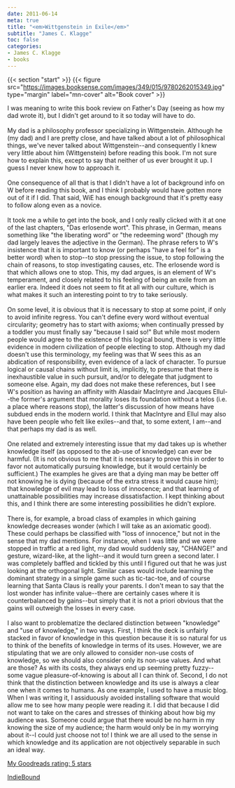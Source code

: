 ```yaml
---
date: 2011-06-14
meta: true
title: "<em>Wittgenstein in Exile</em>"
subtitle: "James C. Klagge"
toc: false
categories:
- James C. Klagge
- books
---
```


{{< section "start" >}}
{{< figure src="https://images.booksense.com/images/349/015/9780262015349.jpg" type="margin" label="mn-cover" alt="Book cover" >}}

I was meaning to write this book review on Father's Day (seeing as how my dad wrote it), but I didn't get around to it so today will have to do.<br /><br />My dad is a philosophy professor specializing in Wittgenstein. Although he (my dad) and I are pretty close, and have talked about a lot of philosophical things, we've never talked about Wittgenstein--and consequently I knew very little about him (Wittgenstein) before reading this book. I'm not sure how to explain this, except to say that neither of us ever brought it up. I guess I never knew how to approach it. <br /><br />One consequence of all that is that I didn't have a lot of background info on W before reading this book, and I think I probably would have gotten more out of it if I did. That said, WiE has enough background that it's pretty easy to follow along even as a novice.<br /><br />It took me a while to get into the book, and I only really clicked with it at one of the last chapters, "Das erlosende wort". This phrase, in German, means something like "the liberating word" or "the redeeming word" (though my dad largely leaves the adjective in the German). The phrase refers to W's insistence that it is important to know (or perhaps "have a feel for" is a better word) when to stop--to stop pressing the issue, to stop following the chain of reasons, to stop investigating causes, etc. The erlosende word is that which allows one to stop. This, my dad argues, is an element of W's temperament, and closely related to his feeling of being an exile from an earlier era. Indeed it does not seem to fit at all with our culture, which is what makes it such an interesting point to try to take seriously.<br /><br />On some level, it is obvious that it is necessary to stop at some point, if only to avoid infinite regress. You can't define every word without eventual circularity; geometry has to start with axioms; when continually pressed by a toddler you must finally say "because I said so!" But while most modern people would agree to the existence of this logical bound, there is very little evidence in modern civilization of people electing to stop. Although my dad doesn't use this terminology, my feeling was that W sees this as an abdication of responsibility, even evidence of a lack of character. To pursue logical or causal chains without limit is, implicitly, to presume that there is inexhaustible value in such pursuit, and/or to delegate that judgment to someone else. Again, my dad does not make these references, but I see W's position as having an affinity with Alasdair MacIntyre and Jacques Ellul--the former's argument that morality loses its foundation without a telos (i.e. a place where reasons stop), the latter's discussion of how means have subdued ends in the modern world. I think that MacIntyre and Ellul may also have been people who felt like exiles--and that, to some extent, I am--and that perhaps my dad is as well.<br /><br />One related and extremely interesting issue that my dad takes up is whether knowledge itself (as opposed to the ab-use of knowledge) can ever be harmful. (It is not obvious to me that it is necessary to prove this in order to favor not automatically pursuing knowledge, but it would certainly be sufficient.) The examples he gives are that a dying man may be better off not knowing he is dying (because of the extra stress it would cause him); that knowledge of evil may lead to loss of innocence; and that learning of unattainable possibilities may increase dissatisfaction. I kept thinking about this, and I think there are some interesting possibilities he didn't explore. <br /><br />There is, for example, a broad class of examples in which gaining knowledge decreases wonder (which I will take as an axiomatic good). These could perhaps be classified with "loss of innocence," but not in the sense that my dad mentions. For instance, when I was little and we were stopped in traffic at a red light, my dad would suddenly say, "CHANGE!" and gesture, wizard-like, at the light--and it would turn green a second later. I was completely baffled and tickled by this until I figured out that he was just looking at the orthogonal light. Similar cases would include learning the dominant strategy in a simple game such as tic-tac-toe, and of course learning that Santa Claus is really your parents. I don't mean to say that the lost wonder has infinite value--there are certainly cases where it is counterbalanced by gains--but simply that it is not a priori obvious that the gains will outweigh the losses in every case. <br /><br />I also want to problematize the declared distinction between "knowledge" and "use of knowledge," in two ways. First, I think the deck is unfairly stacked in favor of knowledge in this question because it is so natural for us to think of the benefits of knowledge in terms of its uses. However, we are stipulating that we are only allowed to consider non-use costs of knowledge, so we should also consider only its non-use values. And what are those? As with its costs, they always end up seeming pretty fuzzy--some vague pleasure-of-knowing is about all I can think of. Second, I do not think that the distinction between knowledge and its use is always a clear one when it comes to humans. As one example, I used to have a music blog. When I was writing it, I assiduously avoided installing software that would allow me to see how many people were reading it. I did that because I did not want to take on the cares and stresses of thinking about how big my audience was. Someone could argue that there would be no harm in my knowing the size of my audience; the harm would only be in my worrying about it--I could just choose not to! I think we are all used to the sense in which knowledge and its application are not objectively separable in such an ideal way.

[My Goodreads rating: 5 stars](https://www.goodreads.com/review/show/175763130)  

[IndieBound](https://www.indiebound.org/book/9780262015349)
